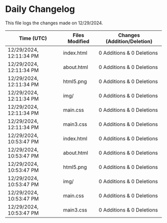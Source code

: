 # Daily Changelog

This file logs the changes made on 12/29/2024.

| Time (UTC)             | Files Modified                    | Changes (Addition/Deletion) |
|------------------------|-----------------------------------|-----------------------------|
| 12/29/2024, 12:11:34 PM | index.html | 0 Additions & 0 Deletions |
| 12/29/2024, 12:11:34 PM | about.html | 0 Additions & 0 Deletions |
| 12/29/2024, 12:11:34 PM | html5.png | 0 Additions & 0 Deletions |
| 12/29/2024, 12:11:34 PM | img/ | 0 Additions & 0 Deletions |
| 12/29/2024, 12:11:34 PM | main.css | 0 Additions & 0 Deletions |
| 12/29/2024, 12:11:34 PM | main3.css | 0 Additions & 0 Deletions |
| 12/29/2024, 10:53:47 PM | index.html | 0 Additions & 0 Deletions|
| 12/29/2024, 10:53:47 PM | about.html | 0 Additions & 0 Deletions|
| 12/29/2024, 10:53:47 PM | html5.png | 0 Additions & 0 Deletions|
| 12/29/2024, 10:53:47 PM | img/ | 0 Additions & 0 Deletions|
| 12/29/2024, 10:53:47 PM | main.css | 0 Additions & 0 Deletions|
| 12/29/2024, 10:53:47 PM | main3.css | 0 Additions & 0 Deletions|
